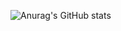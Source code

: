 ![Anurag's GitHub stats](https://github-readme-stats.vercel.app/api?username=VictorYJM&show_icons=true&theme=radical)
